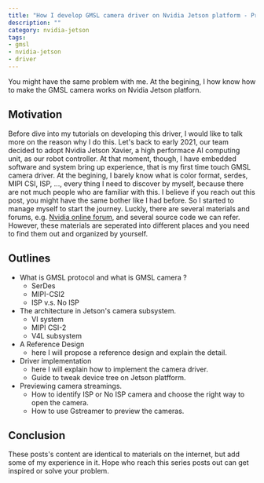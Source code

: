 ```yaml
---
title: "How I develop GMSL camera driver on Nvidia Jetson platform - Preface"
description: ""
category: nvidia-jetson
tags:
- gmsl
- nvidia-jetson
- driver
---
```


You might have the same problem with me. At the begining, I how know how to make the GMSL camera works on Nvidia Jetson platforn.
<!--more-->

## Motivation

Before dive into my tutorials on developing this driver, I would like to talk more on the reason why I do this. 
Let's back to early 2021, our team decided to adopt Nvidia Jetson Xavier, a high performace AI computing unit, as our robot controller. At that moment, though, I have embedded software and system bring up experience, that is my first time touch GMSL camera driver. 
At the begining, I barely know what is color format, serdes, MIPI CSI, ISP, ..., every thing I need to discover by myself, because there are not much people who are familiar with this. I believe if you reach out this post, you might have the same bother like I had before. So I started to manage myself to start the journey. Luckly, there are several materials and forums, e.g. [Nvidia online forum](https://forums.developer.nvidia.com/c/agx-autonomous-machines/jetson-embedded-systems), and several source code we can refer. 
However, these materials are seperated into different places and you need to find them out and organized by yourself.

## Outlines

- What is GMSL protocol and what is GMSL camera ?
    - SerDes 
    - MIPI-CSI2
    - ISP v.s. No ISP
- The architecture in Jetson's camera subsystem.
    - VI system
    - MIPI CSI-2
    - V4L subsystem
- A Reference Design
    - here I will propose a reference design and explain the detail.
- Driver implementation
    - here I will explain how to implement the camera driver.
    - Guide to tweak device tree on Jetson platfform.
- Previewing camera streamings.
    - How to identify ISP or No ISP camera and choose the right way to open the camera.
    - How to use Gstreamer to preview the cameras.

## Conclusion

These posts's content are identical to materials on the internet, but add some of my experience in it. Hope who reach this series posts out can get inspired or solve your problem.